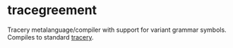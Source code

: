 # tracegreement
Tracery metalanguage/compiler with support for variant grammar symbols.
Compiles to standard [tracery](https://github.com/galaxykate/tracery).
